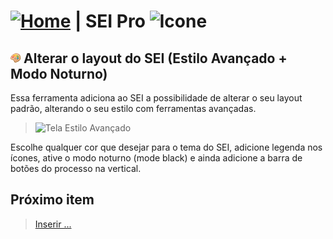 # [![Home](../img/home.png)](../) |  SEI Pro ![Icone](../img/icon-32.png)

## ![SEI Pro Estilo Avançado](../img/icon-estiloavancado.png) Alterar o layout do SEI (Estilo Avançado + Modo Noturno)

Essa ferramenta adiciona ao SEI a possibilidade de alterar o seu layout padrão, alterando o seu estilo com ferramentas avançadas.

> ![Tela Estilo Avançado](../img/tela-estiloavancado_.gif)

Escolhe qualquer cor que desejar para o tema do SEI, adicione legenda nos ícones, ative o modo noturno (mode black) 
e ainda adicione a barra de botões do processo na vertical.


## Próximo item

> [Inserir ...](../pages/PAGE.md)
